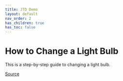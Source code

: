 ```yaml
---
title: JTD Demo
layout: default
nav_order: 2
has_children: true
has_toc: false
---
```


# How to Change a Light Bulb

This is a step-by-step guide to changing a light bulb.

[Source](https://www.wikihow.com/Change-a-Light-Bulb#How-to-Remove-the-Light-Bulb)
